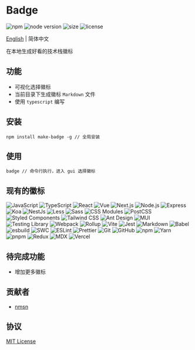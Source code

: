 # Badge

![npm](https://img.shields.io/npm/v/make-badge)
![node version](https://img.shields.io/node/v/make-badge)
![size](https://img.shields.io/bundlephobia/min/make-badge)
![license](https://img.shields.io/npm/l/make-badge)

[English](./README.md) | 简体中文

在本地生成好看的技术栈徽标

## 功能

- 可视化选择徽标
- 当前目录下生成徽标 `Markdown` 文件
- 使用 `typescript` 编写

## 安装

```shell
npm install make-badge -g // 全局安装
```

## 使用

```shell
badge // 命令行执行，进入 gui 选择徽标
```

## 现有的徽标

![JavaScript](https://img.shields.io/badge/-JavaScript-F7DF1E?logo=JavaScript&logoColor=white&style=flat)
![TypeScript](https://img.shields.io/badge/-TypeScript-3178C6?logo=TypeScript&logoColor=white&style=flat)
![React](https://img.shields.io/badge/-React-61DAFB?logo=React&logoColor=white&style=flat)
![Vue](https://img.shields.io/badge/-Vue-4FC08D?logo=Vue&logoColor=white&style=flat)
![Next.js](https://img.shields.io/badge/-Next.js-000000?logo=Next.js&logoColor=white&style=flat)
![Node.js](https://img.shields.io/badge/-Node.js-339933?logo=Node.js&logoColor=white&style=flat)
![Express](https://img.shields.io/badge/-Express-000000?logo=Express&logoColor=white&style=flat)
![Koa](https://img.shields.io/badge/-Koa-33333D?logo=Koa&logoColor=white&style=flat)
![NestJs](https://img.shields.io/badge/-NestJs-E0234E?logo=NestJs&logoColor=white&style=flat)
![Less](https://img.shields.io/badge/-Less-1D365D?logo=Less&logoColor=white&style=flat)
![Sass](https://img.shields.io/badge/-Sass-CC6699?logo=Sass&logoColor=white&style=flat)
![CSS Modules](https://img.shields.io/badge/-CSS%20Modules-000000?logo=CSS%20Modules&logoColor=white&style=flat)
![PostCSS](https://img.shields.io/badge/-PostCSS-DD3A0A?logo=PostCSS&logoColor=white&style=flat)
![Styled Components](https://img.shields.io/badge/-Styled%20Components-DB7093?logo=Styled%20Components&logoColor=white&style=flat)
![Tailwind CSS](https://img.shields.io/badge/-Tailwind%20CSS-06B6D4?logo=Tailwind%20CSS&logoColor=white&style=flat)
![Ant Design](https://img.shields.io/badge/-Ant%20Design-0170FE?logo=Ant%20Design&logoColor=white&style=flat)
![MUI](https://img.shields.io/badge/-MUI-007FFF?logo=MUI&logoColor=white&style=flat)
![Testing Library](https://img.shields.io/badge/-Testing%20Library-E33332?logo=Testing%20Library&logoColor=white&style=flat)
![Webpack](https://img.shields.io/badge/-Webpack-8DD6F9?logo=Webpack&logoColor=white&style=flat)
![Rollup](https://img.shields.io/badge/-Rollup-EC4A3F?logo=Rollup&logoColor=white&style=flat)
![Vite](https://img.shields.io/badge/-Vite-646CFF?logo=Vite&logoColor=white&style=flat)
![Jest](https://img.shields.io/badge/-Jest-C21325?logo=Jest&logoColor=white&style=flat)
![Markdown](https://img.shields.io/badge/-Markdown-000000?logo=Markdown&logoColor=white&style=flat)
![Babel](https://img.shields.io/badge/-Babel-F9DC3E?logo=Babel&logoColor=white&style=flat)
![esbuild](https://img.shields.io/badge/-esbuild-FFCF00?logo=esbuild&logoColor=white&style=flat)
![SWC](https://img.shields.io/badge/-SWC-FFFFFF?logo=SWC&logoColor=white&style=flat)
![ESLint](https://img.shields.io/badge/-ESLint-4B32C3?logo=ESLint&logoColor=white&style=flat)
![Prettier](https://img.shields.io/badge/-Prettier-F7B93E?logo=Prettier&logoColor=white&style=flat)
![Git](https://img.shields.io/badge/-Git-F05032?logo=Git&logoColor=white&style=flat)
![GitHub](https://img.shields.io/badge/-GitHub-181717?logo=GitHub&logoColor=white&style=flat)
![npm](https://img.shields.io/badge/-npm-CB3837?logo=npm&logoColor=white&style=flat)
![Yarn](https://img.shields.io/badge/-Yarn-2C8EBB?logo=Yarn&logoColor=white&style=flat)
![pnpm](https://img.shields.io/badge/-pnpm-F69220?logo=pnpm&logoColor=white&style=flat)
![Redux](https://img.shields.io/badge/-Redux-764ABC?logo=Redux&logoColor=white&style=flat)
![MDX](https://img.shields.io/badge/-MDX-1B1F24?logo=MDX&logoColor=white&style=flat)
![Vercel](https://img.shields.io/badge/-Vercel-000000?logo=Vercel&logoColor=white&style=flat)

## 待完成功能

- 增加更多徽标

## 贡献者

- [nmsn](https://github.com/nmsn)

## 协议

[MIT License](https://github.com/nmsn/badge/blob/main/LICENSE)
